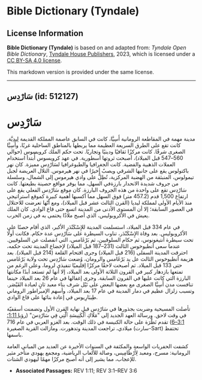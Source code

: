 # Bible Dictionary (Tyndale)

## License Information

**Bible Dictionary (Tyndale)** is based on and adapted from: _Tyndale Open Bible Dictionary_, [Tyndale House Publishers](https://tyndaleopenresources.com/), 2023, which is licensed under a [CC BY-SA 4.0 license](https://creativecommons.org/licenses/by-sa/4.0/legalcode.en).

This markdown version is provided under the same license.



--------------------------------

## سَارْدِس (id: 512127)

سَارْدِس
========

مدينة مهمة في المقاطعة الرومانية أَسِيَّا، كانت في السابق عاصمة المملكة القديمة لِيدِيَّة. كانت تقع على الطرق السريعة العظيمة مما يربطها بالمناطق الساحلية غربًا، وأَسِيَّا الصغرى شرقًا. كانت مركزًا ثقافيًا ودينيًا وتجاريًا. تحت حكم الملك كرويسوس (حوالي 560–547 قبل الميلاد)، أصبحت ثروتها أسطورية. في عهد كرويسوس أُبتدأ استخدام العملات الذهبية والفضية. كانت الجغرافيا والطبوغرافيا لسَارْدِس مميزة. كان نهر باكتولوس يقع على جانبها الشرقي ويصبّ أخيرًا في نهر هيرموس. التلال العريضة لجبل تيمولوس، المنبثقة من الهضبة المركزية، تُطِلُّ على وادي هيرموس إلى الشمال، وسلسلة من جروف شديدة الانحدار بارزةفي السهل، مما يوفر مواقع حصينة بطيعتها. كانت سَارْدِس تقع على واحدة من هذه الجروف البارزة. كان موقع سَارْدِس الفعلي يقع على ارتفاع 1,500 قدم (457\.2 متر) فوق السهل مما أكسبها أهمية كبيرة كموقع استراتيجي منذ الأيام الأولى لمملكة ليديا (القرن الثالث عشر قبل الميلاد)، ومع أنّها تعرضت للاحتلال في العصور السابقة؛ إلا أن المستوى الأدنى من المدينة اتسع حتى قاع الوادي. كان الملك يعيش في الأكروبوليس، الذي أصبح ملاذًا يحتمى به في زمن الحرب.

في عام 334 قبل الميلاد، استسلمت المدينة للإِسْكَنْدَرِ الأكبر، الذي أقام حصنًا على الأكروبوليس. بعد وفاة الإِسْكَنْدَر، تناوب السيطرة على سَارْدِس عدة حكام. فكانت أولًا تحت سيطرة أنتيغونوس، ثم حكام السلوقيين، ثم بَرْغَامس، التي انفصلت عن السلوقيين. عندما سعى أنطيوخوس الثالث (231–187 قبل الميلاد) لإخضاع المدينة تحت حكمه، احترقت المدينة السفلى (216 قبل الميلاد) وجرى اقتحام القلعة (214 قبل الميلاد). بعد هزيمة أنطيوخوس الثالث عل يد بَرْغَامس والرومان، وُضعت سَارْدِس تحت ولاية بَرْغَامس حتى 133 قبل الميلاد. ثم أصبحت لاحقًا مركزًا إقليميًا تنفيذي لروما، وعلى الرغم من تمتعها بازدهار كبير في القرون الثلاثة الأولى بعد الميلاد، إلا أنها لم تستعد أبدًا مكانتها البارزة التي كانت عليها في القرون السابقة. وجرى إغفالها في عام 26 بعد الميلاد حينما تنافست مدن أَسِيَّا الصغرى مع بعضها البعض على نَيْل شرف بناء معبد ثانٍ لعبادة القَيْصَر. وتسبب زلزال عظيم في دمار المدينة في عام 17 بعد الميلاد، وأسهم الإمبراطور الروماني طِيبَارِيوس في إعادة بنائها على قاع الوادي.

تأصلت المسيحية وضربت بجذورها في سَارْدِس قبل نهاية القرن الأول وتضمنت أسقفيّة في وقت لاحق. ورسالة العهد الجديد إلى "مَلَاكِ ٱلْكَنِيسَةِ ٱلَّتِي فِي سَارْدِسَ" ([رؤيا 1:11؛](https://ref.ly/Rev1:11) [3:1–6](https://ref.ly/Rev3:1-Rev3:6)) تقدم نَظْرَة على حالة الكنيسة في ذلك الوقت. بعد الغزو العربي في عام 716 ميلادي، تراجعت المدينة وتدهورت. ومازالت القرية الصغيرة (سارت\-Sart) تحتفظ باسمها.

كشفت الحفريات الواسعة والمكثفة في السنوات الأخيرة عن العديد من المباني العامة الرومانية: مسرح، ومعبد لِأَرْطَامِيس، وصالة للألعاب الرياضية، ومجمع يهودي متأخر مثير للإعجاب، مما يشير إلى أنه أصبح مركزًا مهمًا ليهودي الشتات.

* **Associated Passages:** REV 1:11; REV 3:1–REV 3:6

